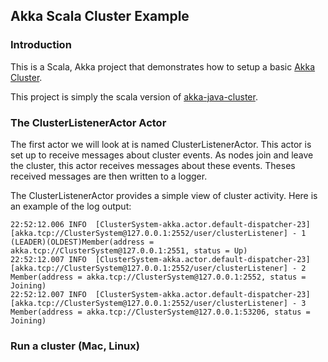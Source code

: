 ## Akka Scala Cluster Example

### Introduction
This is a Scala, Akka project that demonstrates how to setup a basic [Akka Cluster](https://doc.akka.io/docs/akka/current/index-cluster.html).

This project is simply the scala version of [akka-java-cluster](https://github.com/mckeeh3/akka-java-cluster).


### The ClusterListenerActor Actor
The first actor we will look at is named ClusterListenerActor. This actor is set up to receive messages about cluster events. 
As nodes join and leave the cluster, this actor receives messages about these events. 
Theses received messages are then written to a logger.

The ClusterListenerActor provides a simple view of cluster activity. Here is an example of the log output:
```
22:52:12.006 INFO  [ClusterSystem-akka.actor.default-dispatcher-23] [akka.tcp://ClusterSystem@127.0.0.1:2552/user/clusterListener] - 1 (LEADER)(OLDEST)Member(address = akka.tcp://ClusterSystem@127.0.0.1:2551, status = Up)
22:52:12.007 INFO  [ClusterSystem-akka.actor.default-dispatcher-23] [akka.tcp://ClusterSystem@127.0.0.1:2552/user/clusterListener] - 2 Member(address = akka.tcp://ClusterSystem@127.0.0.1:2552, status = Joining)
22:52:12.007 INFO  [ClusterSystem-akka.actor.default-dispatcher-23] [akka.tcp://ClusterSystem@127.0.0.1:2552/user/clusterListener] - 3 Member(address = akka.tcp://ClusterSystem@127.0.0.1:53206, status = Joining)
```

### Run a cluster (Mac, Linux)
